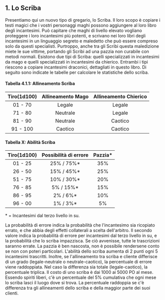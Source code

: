 ## 1. Lo Scriba

Presentiamo qui un nuovo tipo di gregario, lo Scriba. Il loro scopo è copiare i testi magici che i vostri personaggi maghi possono aggiungere al loro libro degli incantesimi. Può capitare che maghi di livello elevato vogliano proteggere i loro incantesimi più potenti, e scrivano nei loro libri degli incantesimi in un linguaggio segreto e maledetto che può essere compreso solo da questi specialisti. Purtroppo, anche tra gli Scribi questa maledizione miete le sue vittime, portando gli Scribi ad una pazzia non curabile con metodi normali. Esistono due tipi di Scriba: quelli specializzati in incantesimi da mago e quelli specializzati in incantesimi da chierico. Entrambi i tipi riescono a copiare incantesimi draconici, dettagliati in questo libro. Di seguito sono indicate le tabelle per calcolare le statistiche dello scriba.

#### Tabella 4.1.1: Allineamento Scriba

| Tiro(1d100) | Allineamento Mago | Allineamento Chierico |
| :---------: | :---------------: | :-------------------: |
|   01 - 70   |       Legale      |         Legale        |
|   71 - 80   |      Neutrale     |         Legale        |
|   81 - 90   |      Neutrale     |        Caotico        |
|   91 - 100  |      Caotico      |        Caotico        |

#### Tabella X: Abilità Scriba

| Tiro(1d100) | Possibilità di errore | Pazzia\* |
| :---------: | :-------------------: | :------: |
|   01 - 25   |      25% / 75%\*      |    35%   |
|   26 - 50   |      15% / 45%\*      |    25%   |
|   51 - 75   |      10% / 30%\*      |    20%   |
|   76 - 85   |       5% / 15%\*      |    15%   |
|   86 - 95   |       2% / 6%\*       |    10%   |
|   96 - 00   |       1% / 3%\*       |    5%    |

\* = Incantesimi dal terzo livello in su.

La probabilità di errore indica la probabilità che l'incantesimo sia ricopiato errato, e che abbia degli effetti collaterali a scelta dell'arbitro. Il secondo valore indica la probabilità di errore per incantesimi dal terzo livello in su, e la probabilità che lo scriba impazzisca.
Se ciò avvenisse, tutte le trascrizioni saranno errate. La pazzia è ben nascosta, non è possibile rendersene conto se non con poteri particolari.
L'abilità dello scriba aumenta di 2 punti ogni 5 incantesimi trascritti.
Inoltre, se l'allineamento tra scriba e cliente differisce di un grado (legale-neutrale o neutrale-caotico), la percentuale di errore viene raddoppiata. Nel caso la differenza sia totale (legale-caotico), la percentuale triplica.
Il costo di uno scriba è dai 1000 ai 5000 PO al mese. Essendo spiriti liberi, c'è un percentuale del 5% cumulativa che ogni mese lo scriba lasci il luogo dove si trova. La percentuale raddoppia se c'è differenza tra gli allineamenti dello scriba e della maggior parte dei suoi clienti.